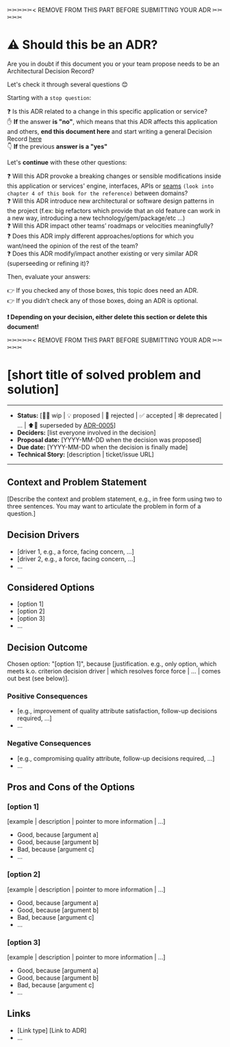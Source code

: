 ✂✂✂✂✂< REMOVE FROM THIS PART BEFORE SUBMITTING YOUR ADR ✂✂✂✂✂
# ⚠️ Should this be an ADR?
Are you in doubt if this document you or your team propose needs to be an Architectural Decision Record?  

Let's check it through several questions 😊  

Starting with a `stop question`:  

❓ Is this ADR related to a change in this specific application or service?   
✋ **If** the answer **is "no"**, which means that this ADR affects this application and others, **end this document here** and start writing a general Decision Record [here](https://sequra.atlassian.net/wiki/spaces/EN/pages/3771039771/Tech+Decision+Records#List-of-Tech-Decision-Records)  
👇 **If** the previous **answer is a "yes"**

Let's **continue** with these other questions:  

❓ Will this ADR provoke a breaking changes or sensible modifications inside this application or services' engine, interfaces, APIs or [seams](https://archive.org/details/working-effectively-with-legacy-code/page/n51/mode/2up) `(look into chapter 4 of this book for the reference)` between domains?  
❓ Will this ADR introduce new architectural or software design patterns in the project (f.ex: big refactors which provide that an old feature can work in a new way, introducing a new technology/gem/package/etc ...)  
❓ Will this ADR impact other teams’ roadmaps or velocities meaningfully?    
❓ Does this ADR imply different approaches/options for which you want/need the opinion of the rest of the team?  
❓ Does this ADR modify/impact another existing or very similar ADR (superseeding or refining it)?

Then, evaluate your answers:

👉  If you checked any of those boxes, this topic does need an ADR.  
👉  If you didn’t check any of those boxes, doing an ADR is optional.  

**❗  Depending on your decision, either delete this section or delete this document!**   

✂✂✂✂✂< REMOVE FROM THIS PART BEFORE SUBMITTING YOUR ADR ✂✂✂✂✂  

# [short title of solved problem and solution]

---
* **Status:** [🚧🌱 wip | 💡 proposed | 🚫 rejected | ✅ accepted | 🕸 deprecated | … | ⬆️🌱 superseded by [ADR-0005](0005-example.md)] <!-- optional -->
* **Deciders:** [list everyone involved in the decision] <!-- optional -->
* **Proposal date:** [YYYY-MM-DD when the decision was proposed] <!-- optional -->  
* **Due date:** [YYYY-MM-DD when the decision is finally made] <!-- optional -->  
* **Technical Story:** [description | ticket/issue URL] <!-- optional -->
---
## Context and Problem Statement

[Describe the context and problem statement, e.g., in free form using two to three sentences. You may want to articulate the problem in form of a question.]

## Decision Drivers <!-- optional -->

* [driver 1, e.g., a force, facing concern, …]
* [driver 2, e.g., a force, facing concern, …]
* … <!-- numbers of drivers can vary -->

## Considered Options

* [option 1]
* [option 2]
* [option 3]
* … <!-- numbers of options can vary -->

## Decision Outcome

Chosen option: "[option 1]", because [justification. e.g., only option, which meets k.o. criterion decision driver | which resolves force force | … | comes out best (see below)].

### Positive Consequences <!-- optional -->

* [e.g., improvement of quality attribute satisfaction, follow-up decisions required, …]
* …

### Negative Consequences <!-- optional -->

* [e.g., compromising quality attribute, follow-up decisions required, …]
* …

## Pros and Cons of the Options <!-- optional -->

### [option 1]

[example | description | pointer to more information | …] <!-- optional -->

* Good, because [argument a]
* Good, because [argument b]
* Bad, because [argument c]
* … <!-- numbers of pros and cons can vary -->

### [option 2]

[example | description | pointer to more information | …] <!-- optional -->

* Good, because [argument a]
* Good, because [argument b]
* Bad, because [argument c]
* … <!-- numbers of pros and cons can vary -->

### [option 3]

[example | description | pointer to more information | …] <!-- optional -->

* Good, because [argument a]
* Good, because [argument b]
* Bad, because [argument c]
* … <!-- numbers of pros and cons can vary -->

## Links <!-- optional -->

* [Link type] [Link to ADR] <!-- example: Refined by [ADR-0005](0005-example.md) -->
* … <!-- numbers of links can vary -->
